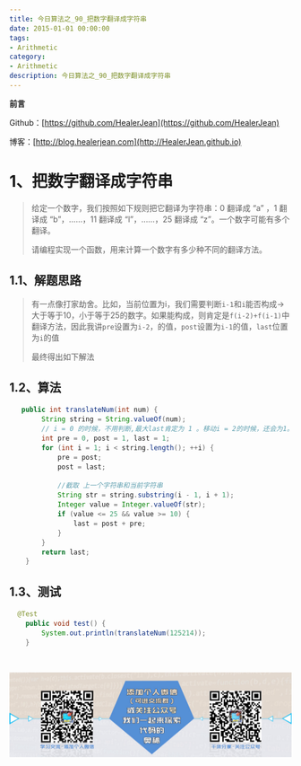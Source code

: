 ```yaml
---
title: 今日算法之_90_把数字翻译成字符串
date: 2015-01-01 00:00:00
tags: 
- Arithmetic
category: 
- Arithmetic
description: 今日算法之_90_把数字翻译成字符串
---
```


**前言**     

 Github：[https://github.com/HealerJean](https://github.com/HealerJean)         

 博客：[http://blog.healerjean.com](http://HealerJean.github.io)          



# 1、把数字翻译成字符串
> 给定一个数字，我们按照如下规则把它翻译为字符串：0 翻译成 “a” ，1 翻译成 “b”，……，11 翻译成 “l”，……，25 翻译成 “z”。一个数字可能有多个翻译。    
>
> 请编程实现一个函数，用来计算一个数字有多少种不同的翻译方法。    

## 1.1、解题思路 

> 有一点像打家劫舍。比如，当前位置为i，我们需要判断`i-1`和`i`能否构成->大于等于10，小于等于25的数字。如果能构成，则肯定是`f(i-2)+f(i-1)`中翻译方法，因此我讲`pre`设置为`i-2`，的值，`post`设置为`i-1`的值，`last`位置为`i`的值   
>
> 最终得出如下解法



## 1.2、算法

```java
   public int translateNum(int num) {
        String string = String.valueOf(num);
        // i = 0 的时候，不用判断,最大last肯定为 1 。移动i = 2的时候，还会为1。这样就移动3次了
        int pre = 0, post = 1, last = 1;
        for (int i = 1; i < string.length(); ++i) {
            pre = post;
            post = last;

            //截取 上一个字符串和当前字符串
            String str = string.substring(i - 1, i + 1);
            Integer value = Integer.valueOf(str);
            if (value <= 25 && value >= 10) {
                last = post + pre;
            }
        }
        return last;
    }
```




## 1.3、测试 

```java
  @Test
    public void test() {
        System.out.println(translateNum(125214));
    }
```



​          

![ContactAuthor](https://raw.githubusercontent.com/HealerJean/HealerJean.github.io/master/assets/img/artical_bottom.jpg)



<link rel="stylesheet" href="https://unpkg.com/gitalk/dist/gitalk.css">

<script src="https://unpkg.com/gitalk@latest/dist/gitalk.min.js"></script> 
<div id="gitalk-container"></div>    
 <script type="text/javascript">
    var gitalk = new Gitalk({
		clientID: `1d164cd85549874d0e3a`,
		clientSecret: `527c3d223d1e6608953e835b547061037d140355`,
		repo: `HealerJean.github.io`,
		owner: 'HealerJean',
		admin: ['HealerJean'],
		id: 'KjUyn3sVzhSW5wrH',
    });
    gitalk.render('gitalk-container');
</script> 
